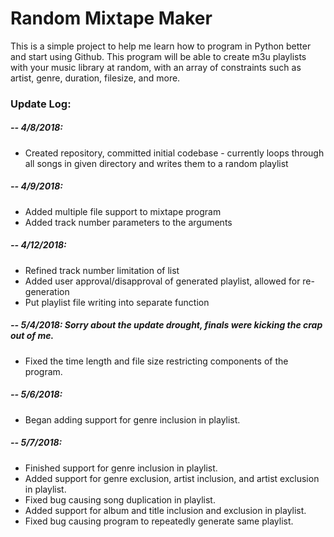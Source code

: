 # Random Mixtape Maker

This is a simple project to help me learn how to program in Python better and start using Github. This program will be able to create m3u playlists with your music library at random, with an array of constraints such as artist, genre, duration, filesize, and more.

### Update Log:

##### -- 4/8/2018:
  * Created repository, committed initial codebase - currently loops through
  all songs in given directory and writes them to a random playlist
##### -- 4/9/2018:
  * Added multiple file support to mixtape program
  * Added track number parameters to the arguments
##### -- 4/12/2018:
  * Refined track number limitation of list
  * Added user approval/disapproval of generated playlist, allowed for re-generation
  * Put playlist file writing into separate function
##### -- 5/4/2018: Sorry about the update drought, finals were kicking the crap out of me.
  * Fixed the time length and file size restricting components of the program.
##### -- 5/6/2018:
  * Began adding support for genre inclusion in playlist.
##### -- 5/7/2018:
  * Finished support for genre inclusion in playlist.
  * Added support for genre exclusion, artist inclusion, and artist exclusion in playlist.
  * Fixed bug causing song duplication in playlist.
  * Added support for album and title inclusion and exclusion in playlist.
  * Fixed bug causing program to repeatedly generate same playlist.